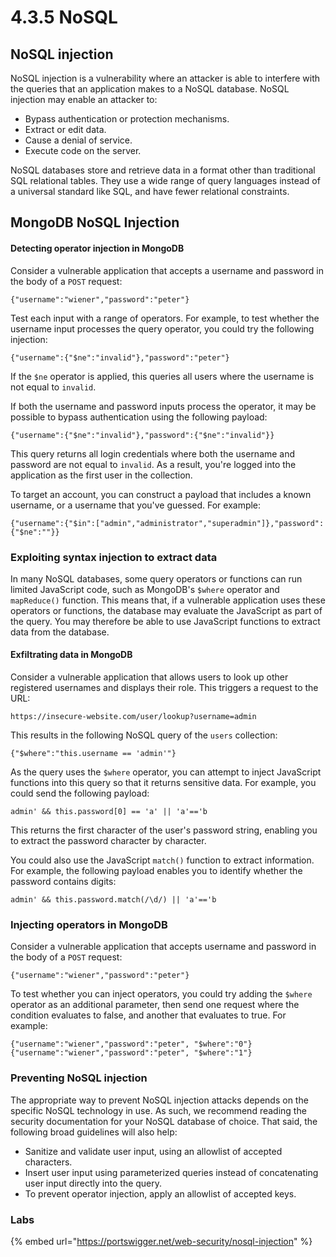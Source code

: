 # 4.3.5 NoSQL

## NoSQL injection

NoSQL injection is a vulnerability where an attacker is able to interfere with the queries that an application makes to a NoSQL database. NoSQL injection may enable an attacker to:

* Bypass authentication or protection mechanisms.
* Extract or edit data.
* Cause a denial of service.
* Execute code on the server.

NoSQL databases store and retrieve data in a format other than traditional SQL relational tables. They use a wide range of query languages instead of a universal standard like SQL, and have fewer relational constraints.

## MongoDB NoSQL Injection

#### Detecting operator injection in MongoDB <a href="#detecting-operator-injection-in-mongodb" id="detecting-operator-injection-in-mongodb"></a>

Consider a vulnerable application that accepts a username and password in the body of a `POST` request:

`{"username":"wiener","password":"peter"}`

Test each input with a range of operators. For example, to test whether the username input processes the query operator, you could try the following injection:

`{"username":{"$ne":"invalid"},"password":"peter"}`

If the `$ne` operator is applied, this queries all users where the username is not equal to `invalid`.

If both the username and password inputs process the operator, it may be possible to bypass authentication using the following payload:

`{"username":{"$ne":"invalid"},"password":{"$ne":"invalid"}}`

This query returns all login credentials where both the username and password are not equal to `invalid`. As a result, you're logged into the application as the first user in the collection.

To target an account, you can construct a payload that includes a known username, or a username that you've guessed. For example:

`{"username":{"$in":["admin","administrator","superadmin"]},"password":{"$ne":""}}`

### Exploiting syntax injection to extract data <a href="#exploiting-syntax-injection-to-extract-data" id="exploiting-syntax-injection-to-extract-data"></a>

In many NoSQL databases, some query operators or functions can run limited JavaScript code, such as MongoDB's `$where` operator and `mapReduce()` function. This means that, if a vulnerable application uses these operators or functions, the database may evaluate the JavaScript as part of the query. You may therefore be able to use JavaScript functions to extract data from the database.

#### Exfiltrating data in MongoDB <a href="#exfiltrating-data-in-mongodb" id="exfiltrating-data-in-mongodb"></a>

Consider a vulnerable application that allows users to look up other registered usernames and displays their role. This triggers a request to the URL:

`https://insecure-website.com/user/lookup?username=admin`

This results in the following NoSQL query of the `users` collection:

`{"$where":"this.username == 'admin'"}`

As the query uses the `$where` operator, you can attempt to inject JavaScript functions into this query so that it returns sensitive data. For example, you could send the following payload:

`admin' && this.password[0] == 'a' || 'a'=='b`

This returns the first character of the user's password string, enabling you to extract the password character by character.

You could also use the JavaScript `match()` function to extract information. For example, the following payload enables you to identify whether the password contains digits:

`admin' && this.password.match(/\d/) || 'a'=='b`

### Injecting operators in MongoDB <a href="#injecting-operators-in-mongodb" id="injecting-operators-in-mongodb"></a>

Consider a vulnerable application that accepts username and password in the body of a `POST` request:

`{"username":"wiener","password":"peter"}`

To test whether you can inject operators, you could try adding the `$where` operator as an additional parameter, then send one request where the condition evaluates to false, and another that evaluates to true. For example:

`{"username":"wiener","password":"peter", "$where":"0"}{"username":"wiener","password":"peter", "$where":"1"}`

### Preventing NoSQL injection <a href="#preventing-nosql-injection" id="preventing-nosql-injection"></a>

The appropriate way to prevent NoSQL injection attacks depends on the specific NoSQL technology in use. As such, we recommend reading the security documentation for your NoSQL database of choice. That said, the following broad guidelines will also help:

* Sanitize and validate user input, using an allowlist of accepted characters.
* Insert user input using parameterized queries instead of concatenating user input directly into the query.
* To prevent operator injection, apply an allowlist of accepted keys.

### Labs

{% embed url="https://portswigger.net/web-security/nosql-injection" %}
